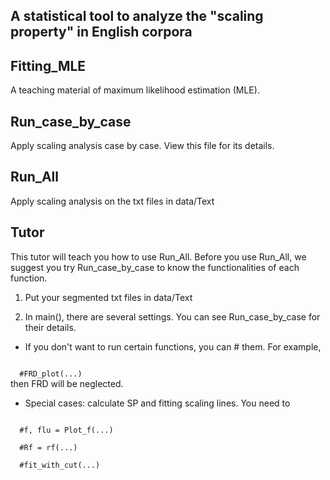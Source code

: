 A statistical tool to analyze the "scaling property" in English corpora
---------
## Fitting_MLE
A teaching material of maximum likelihood estimation (MLE).

## Run_case_by_case
Apply scaling analysis case by case. View this file for its details.

## Run_All
Apply scaling analysis on the txt files in data/Text

Tutor
------
This tutor will teach you how to use Run_All. Before you use Run_All, we suggest you try Run_case_by_case to know the functionalities of each function.

1. Put your segmented txt files in data/Text

2. In main(), there are several settings. You can see Run_case_by_case for their details.
* If you don't want to run certain functions, you can # them. For example, 
<code>
  #FRD_plot(...)
</code>
then FRD will be neglected.
  
* Special cases: calculate SP and fitting scaling lines. You need to 
<pre><code>
  #f, flu = Plot_f(...)
  
  #Rf = rf(...)
  
  #fit_with_cut(...)
</code></pre>
